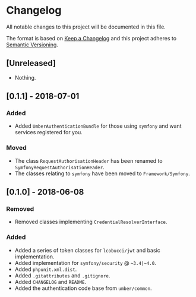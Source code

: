 # Changelog
All notable changes to this project will be documented in this file.

The format is based on [Keep a Changelog](http://keepachangelog.com/en/1.0.0/)
and this project adheres to [Semantic Versioning](http://semver.org/spec/v2.0.0.html).

## [Unreleased]

- Nothing.

## [0.1.1] - 2018-07-01

### Added
- Added `UmberAuthenticationBundle` for those using `symfony` and want services registered for you.

### Moved
- The class `RequestAuthorisationHeader` has been renamed to `SymfonyRequestAuthorisationHeader`.
- The classes relating to `symfony` have been moved to `Framework/Symfony`.

## [0.1.0] - 2018-06-08

### Removed
- Removed classes implementing `CredentialResolverInterface`.

### Added
- Added a series of token classes for `lcobucci/jwt` and basic implementation.
- Added implementation for `symfony/security` @ `~3.4|~4.0`.
- Added `phpunit.xml.dist`.
- Added `.gitattributes` and `.gitignore`.
- Added `CHANGELOG` and `README`.
- Added the authentication code base from `umber/common`.
